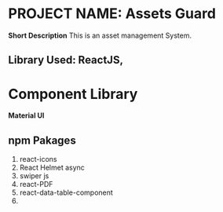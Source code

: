 # PROJECT NAME: Assets Guard

**Short Description**
This is an asset management System.

## Library Used: ReactJS,

# Component Library
**Material UI**

## npm Pakages
1. react-icons
2. React Helmet async
3. swiper js
4. react-PDF
5. react-data-table-component
6. 






